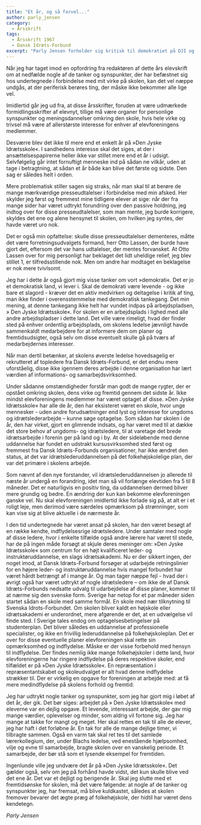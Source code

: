 ```yaml
---
title: "Et år, og så farvel..."
author: parly_jensen
category:
  - Årsskrift
tags:
  - Årsskrift 1967
  - Dansk Idræts-Forbund
excerpt: "Parly Jensen forholder sig kritisk til demokratiet på DJI og udviklingen på skolen ift. Dansk Idræts-Forbund."
---
```


Når jeg har taget imod en opfordring fra redaktøren af dette års elevskrift om at nedfælde nogle af de tanker og synspunkter, der har befæstnet sig hos undertegnede i forbindelse med mit virke på skolen, kan det vel næppe undgås, at der periferisk berøres ting, der måske ikke bekommer alle lige vel.

Imidlertid går jeg ud fra, at disse årsskrifter, foruden at være udmærkede formidlingsskrifter af elevnyt, tillige må være organer for personlige synspunkter og meningsdannelser omkring den skole, hvis hele virke og trivsel må være af allerstørste interesse for enhver af elevforeningens medlemmer. 

Desværre blev det ikke til mere end et enkelt år på »Den Jyske Idrætsskole«. I sandhedens interesse skal det siges, at der i ansættelsespapirerne heller ikke var stillet mere end et år i udsigt. Selvfølgelig går intet fornuftigt menneske ind på sådan ne vilkår, uden at tage i betragtning, at sådan et år både kan blive det første og sidste. Den sag er således helt i orden. 

Mere problematisk stiller sagen sig straks, når man skal til at berøre de mange mærkværdige presseudtalelser i forbindelse med min afsked. Her skylder jeg først og fremmest mine tidligere elever at sige: når der fra mange sider har været udtrykt forundring over den passive holdning, jeg indtog over for disse presseudtalelser, som man mente, jeg burde korrigere, skyldes det ene og alene hensynet til skolen, om hvilken jeg syntes, der havde været uro nok. 

Det er også min opfattelse: skulle disse presseudtalelser dementeres, måtte det være forretningsudvalgets formand, herr Otto Lassen, der burde have gjort det, eftersom det var hans udtalelser, der mentes forvansket. At Otto Lassen over for mig personligt har beklaget det lidt uheldige relief, jeg blev stillet 1, er tilfredsstillende nok. Men om andre har modtaget en beklagelse er nok mere tvivlsomt. 

Jeg har i dette år også gjort mig visse tanker om vort »demokrati«. Det er jo et demokratisk land, vi lever i. Skal de demokrati være levende - og ikke bare et slagord - kræver det en aktiv medvirken og deltagelse i kritik af ting, man ikke finder i overensstemmelse med demokratisk tankegang. Det min mening, at denne tankegang ikke helt har vundet indpas på arbejdspladsen, » Den Jyske Idrætsskole«. For skolen er en arbejdsplads i lighed med alle andre arbejdspladser i dette land. Det ville være rimeligt, hvad der finder sted på enhver ordentlig arbejdsplads, om skolens ledelse jævnligt havde sammenkaldt medarbejdere for at informere dem om planer og fremtidsudsigter, også selv om disse eventuelt skulle gå på tværs af medarbejdernes interesser.

Når man dertil betænker, at skolens øverste ledelse hovedsagelig er rekrutteret af topledere fra Dansk Idræts-Forbund, er det endnu mere uforståelig, disse ikke igennem deres arbejde i denne organisation har lært værdien af informations- og samarbejdsvirksomhed. 

Under sådanne omstændigheder forstår man godt de mange rygter, der er opstået omkring skolen, dens virke og fremtid gennem det sidste år. Ikke mindst elevforeningens medlemmer har været optaget af disse. »Den Jyske Idrætsskole« har alle de år, den har eksisteret været en skole, hvor unge mennesker - uden andre forudsætninger end lyst og interesse for ungdoms og idrætslederarbejde – kunne søge optagelse. Som sådan har skolen i de år, den har virket, gjort en glimrende indsats, og har været med til at dække det store behov af ungdoms- og idrætsledere, til at varetage det brede idrætsarbejde i forenin ger på land og i by. At der sideløbende med denne uddannelse har fundet en udstrakt kursusvirksomhed sted først og fremmest fra Dansk Idræts-Forbunds organisationer, har ikke ændret den status, at det var idrætslederuddannelsen på det folkehøjskolelige plan, der var det primære i skolens arbejde. 

Som nævnt af den nye forstander, vil idrætslederuddannelsen jo allerede til næste år undergå en forandring, idet man så vil forlænge elevtiden fra 5 til 8 måneder. Det er naturligvis en positiv ting, da uddannelsen dermed bliver mere grundig og bedre. En ændring der kun kan bekomme elevforeningen ganske vel. Nu skal elevforeningen imidlertid ikke forlade sig på, at alt er i et roligt leje, men derimod være særdeles opmærksom på strømninger, som kan vise sig at blive aktuelle i de nærmeste år. 

I den tid undertegnede har været ansat på skolen, har den været besøgt af en række kendte, indflydelsesrige idrætsledere. Under samtaler med nogle af disse ledere, hvor i enkelte tilfælde også andre lærere har været til stede, har de på ingen måde forsøgt at skjule deres meninger om: »Den Jyske Idrætsskole« som centrum for en højt kvalificeret leder- og instruktøruddannelse, en slags idrætsakademi. Nu er der sikkert ingen, der noget imod, at Dansk Idræts-Forbund forsøger at udarbejde retningslinier for en højere leder- og instruktøruddannelse hvis mangel forbundet har været hårdt betrængt af i mange år. Og man tager næppe fejl - hvad der i øvrigt også har været udtrykt af nogle idrætsledere – om ikke de af Dansk Idræts-Forbunds nedsatte udvalg til udarbejdelse af disse planer, kommer til at nærme sig den svenske form. Sverige har netop for et par måneder siden startet sådan en skole med samme formål. En skole med nær tilknytning til Svenska Idrots-Forbundet. Om skolen bliver kaldt en højskole eller idrætsakademi er underordnet, mere afgørende er det, at en udvælgelse vil finde sted. I Sverige tales endog om optagelsesbetingelser på studenterplan. Det bliver således en uddannelse af professionelle specialister, og ikke en frivillig lederuddannelse på folkehøjskoleplan. Det er over for disse eventuelle planer elevforeningen skal rette sin opmærksomhed og indflydelse. Måske er der visse forbehold med hensyn til indflydelse. Der findes nemlig ikke mange folkehøjskoler i dette land, hvor elevforeningerne har ringere indflydelse på deres respektive skoler, end tilfældet er på »Den Jyske Idrætsskole«. En repræsentation i repræsentantskabet og skoleudvalget er alt hvad denne indflydelse strækker til. Der er virkelig en opgave for foreningen at arbejde med: at få mere medindflydelse på skolens forhold og fremtid.
 
Jeg har udtrykt nogle tanker og synspunkter, som jeg har gjort mig i løbet af det år, der gik. Det bør siges: arbejdet på » Den Jyske Idrætsskole« med eleverne var en dejlig opgave. Et levende, interessant arbejde, der gav mig mange værdier, oplevelser og minder, som aldrig vil fortone sig. Jeg har mange at takke for mangt og meget. Her skal rettes en tak til alle de elever, jeg har haft i det forløbne år. En tak for alle de mange dejlige timer, vi tilbragte sammen. Også en varm tak skal ret tes til det samlede lærerkollegium, der, under Blachs ledelse, ved enestående hjælpsomhed, vilje og evne til samarbejde, bragte skolen over en vanskelig periode. Et samarbejde, der bør stå som et lysende eksempel for fremtiden.

Ingenlunde ville jeg undvære det år på »Den Jyske Idrætsskole«. Det gælder også, selv om jeg på forhånd havde vidst, det kun skulle blive ved det ene år. Det var et dejligt og berigende år. Skal jeg slutte med et fremtidsønske for skolen, må det være følgende: at nogle af de tanker og synspunkter jeg, har fremsat, må blive kuldkastet, således at skolen fremover bevarer det ægte præg af folkehøjskole, der hidtil har været dens kendetegn. 

_Parly Jensen_
